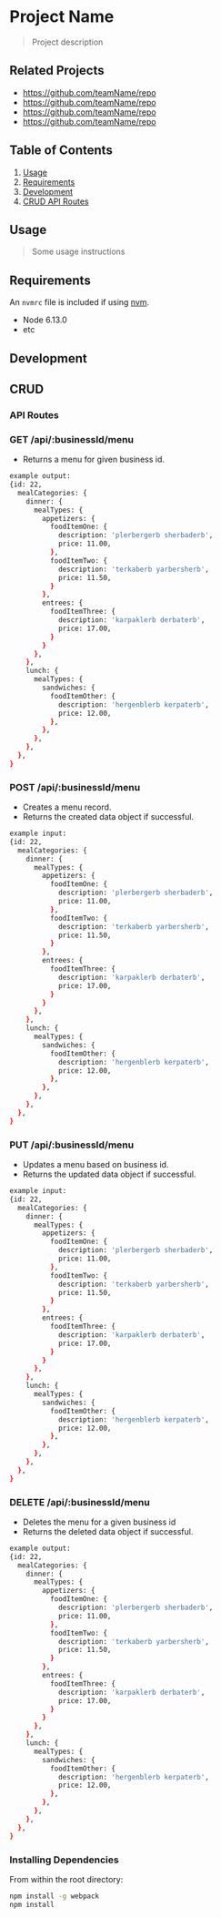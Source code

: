 # Project Name

> Project description

## Related Projects

  - https://github.com/teamName/repo
  - https://github.com/teamName/repo
  - https://github.com/teamName/repo
  - https://github.com/teamName/repo

## Table of Contents

1. [Usage](#Usage)
1. [Requirements](#requirements)
1. [Development](#development)
1. [CRUD API Routes](#crud)

## Usage

> Some usage instructions

## Requirements

An `nvmrc` file is included if using [nvm](https://github.com/creationix/nvm).

- Node 6.13.0
- etc

## Development

## CRUD
### API Routes

### GET /api/:businessId/menu
- Returns a menu for given business id.

```sh
example output:
{id: 22,
  mealCategories: {
    dinner: {
      mealTypes: {
        appetizers: {
          foodItemOne: {
            description: 'plerbergerb sherbaderb',
            price: 11.00,
          },
          foodItemTwo: {
            description: 'terkaberb yarbersherb',
            price: 11.50,
          }
        },
        entrees: {
          foodItemThree: {
            description: 'karpaklerb derbaterb',
            price: 17.00,
          }
        }
      },
    },
    lunch: {
      mealTypes: {
        sandwiches: {
          foodItemOther: {
            description: 'hergenblerb kerpaterb',
            price: 12.00,
          },
        },
      },
    },
  },
}
```

### POST /api/:businessId/menu
- Creates a menu record.
- Returns the created data object if successful.

```sh
example input:
{id: 22,
  mealCategories: {
    dinner: {
      mealTypes: {
        appetizers: {
          foodItemOne: {
            description: 'plerbergerb sherbaderb',
            price: 11.00,
          },
          foodItemTwo: {
            description: 'terkaberb yarbersherb',
            price: 11.50,
          }
        },
        entrees: {
          foodItemThree: {
            description: 'karpaklerb derbaterb',
            price: 17.00,
          }
        }
      },
    },
    lunch: {
      mealTypes: {
        sandwiches: {
          foodItemOther: {
            description: 'hergenblerb kerpaterb',
            price: 12.00,
          },
        },
      },
    },
  },
}
```

### PUT /api/:businessId/menu
- Updates a menu based on business id.
- Returns the updated data object if successful.

```sh
example input:
{id: 22,
  mealCategories: {
    dinner: {
      mealTypes: {
        appetizers: {
          foodItemOne: {
            description: 'plerbergerb sherbaderb',
            price: 11.00,
          },
          foodItemTwo: {
            description: 'terkaberb yarbersherb',
            price: 11.50,
          }
        },
        entrees: {
          foodItemThree: {
            description: 'karpaklerb derbaterb',
            price: 17.00,
          }
        }
      },
    },
    lunch: {
      mealTypes: {
        sandwiches: {
          foodItemOther: {
            description: 'hergenblerb kerpaterb',
            price: 12.00,
          },
        },
      },
    },
  },
}
```

### DELETE /api/:businessId/menu
- Deletes the menu for a given business id
- Returns the deleted data object if successful.

```sh
example output:
{id: 22,
  mealCategories: {
    dinner: {
      mealTypes: {
        appetizers: {
          foodItemOne: {
            description: 'plerbergerb sherbaderb',
            price: 11.00,
          },
          foodItemTwo: {
            description: 'terkaberb yarbersherb',
            price: 11.50,
          }
        },
        entrees: {
          foodItemThree: {
            description: 'karpaklerb derbaterb',
            price: 17.00,
          }
        }
      },
    },
    lunch: {
      mealTypes: {
        sandwiches: {
          foodItemOther: {
            description: 'hergenblerb kerpaterb',
            price: 12.00,
          },
        },
      },
    },
  },
}
```

### Installing Dependencies

From within the root directory:

```sh
npm install -g webpack
npm install
```

